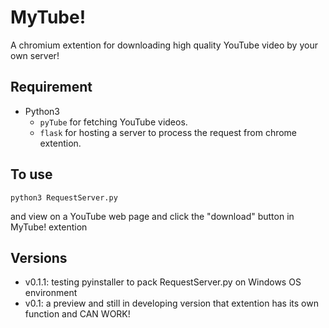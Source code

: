 # MyTube!
A chromium extention for downloading high quality YouTube video by your own server!

## Requirement
* Python3
    * `pyTube` for fetching YouTube videos.
    * `flask` for hosting a server to process the request from chrome extention.

## To use
```
python3 RequestServer.py
```
and view on a YouTube web page and click the "download" button in MyTube! extention

## Versions
* v0.1.1: testing pyinstaller to pack RequestServer.py on Windows OS environment  
* v0.1: a preview and still in developing version that extention has its own function and CAN WORK!